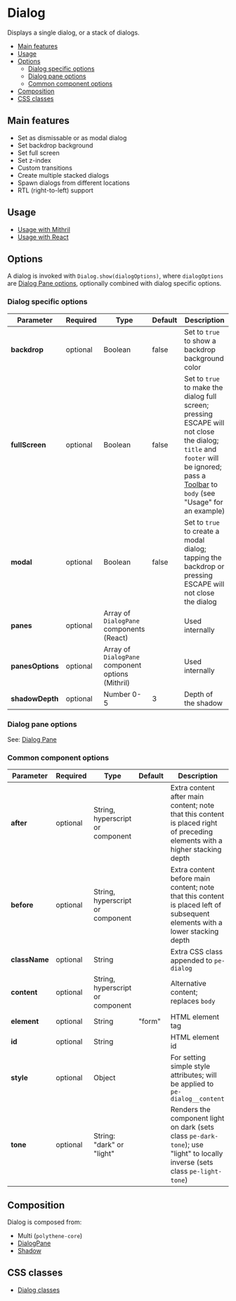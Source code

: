 # Dialog

Displays a single dialog, or a stack of dialogs.

<!-- MarkdownTOC autolink="true" autoanchor="true" bracket="round" levels="1,2,3" -->

- [Main features](#main-features)
- [Usage](#usage)
- [Options](#options)
  - [Dialog specific options](#dialog-specific-options)
  - [Dialog pane options](#dialog-pane-options)
  - [Common component options](#common-component-options)
- [Composition](#composition)
- [CSS classes](#css-classes)

<!-- /MarkdownTOC -->

<a id="main-features"></a>
## Main features

* Set as dismissable or as modal dialog
* Set backdrop background
* Set full screen
* Set z-index
* Custom transitions
* Create multiple stacked dialogs
* Spawn dialogs from different locations
* RTL (right-to-left) support


<a id="usage"></a>
## Usage

* [Usage with Mithril](mithril/dialog.md)
* [Usage with React](react/dialog.md)



<a id="options"></a>
## Options

A dialog is invoked with `Dialog.show(dialogOptions)`, where `dialogOptions` are [Dialog Pane options](dialog-pane.md#options), optionally combined with dialog specific options.


<a id="dialog-specific-options"></a>
### Dialog specific options

| **Parameter**     |  **Required** | **Type** | **Default** | **Description** |
| ----------------- | -------------- | -------- | ----------- | --------------- |
| **backdrop**      | optional | Boolean | false | Set to `true` to show a backdrop background color |
| **fullScreen**    | optional | Boolean | false | Set to `true` to make the dialog full screen; pressing ESCAPE will not close the dialog; `title` and `footer` will be ignored; pass a [Toolbar](toolbar.md) to `body` (see "Usage" for an example) |
| **modal**         | optional | Boolean | false | Set to `true` to create a modal dialog; tapping the backdrop or pressing ESCAPE will not close the dialog |
| **panes**         | optional | Array of `DialogPane` components (React) | | Used internally |
| **panesOptions**  | optional | Array of `DialogPane` component options (Mithril)  | | Used internally |
| **shadowDepth**   | optional | Number 0-5 | 3 | Depth of the shadow |

### Dialog pane options

See: [Dialog Pane](dialog-pane.md)

<a id="common-component-options"></a>
### Common component options

| **Parameter** |  **Required** | **Type** | **Default** | **Description** |
| ------------- | -------------- | -------- | ----------- | --------------- |
| **after**     | optional       | String, hyperscript or component | | Extra content after main content; note that this content is placed right of preceding elements with a higher stacking depth |
| **before**    | optional       | String, hyperscript or component | | Extra content before main content; note that this content is placed left of subsequent elements with a lower stacking depth |
| **className** | optional       | String   |             | Extra CSS class appended to `pe-dialog` |
| **content**   | optional       | String, hyperscript or component | | Alternative content; replaces `body` |
| **element**   | optional       | String   | "form"      | HTML element tag |
| **id**        | optional       | String   |             | HTML element id |
| **style**     | optional       | Object   |             | For setting simple style attributes; will be applied to `pe-dialog__content` |
| **tone**      | optional       | String: "dark" or "light" |  | Renders the component light on dark (sets class `pe-dark-tone`); use "light" to locally inverse (sets class `pe-light-tone`) |


<a id="composition"></a>
## Composition

Dialog is composed from:

* Multi (`polythene-core`)
* [DialogPane](dialog-pane.md)
* [Shadow](shadow.md)


<a id="css-classes"></a>
## CSS classes

* [Dialog classes](../../packages/polythene-css-classes/dialog.js)


